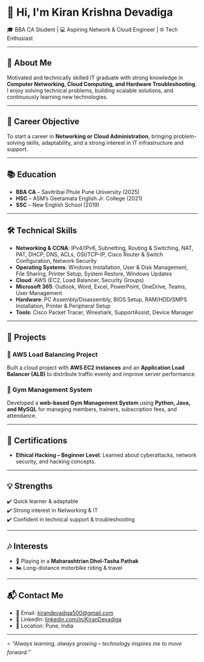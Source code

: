 # 👋 Hi, I'm Kiran Krishna Devadiga  

🎓 BBA CA Student | 💻 Aspiring Network & Cloud Engineer | 🌐 Tech Enthusiast  

---

## 🚀 About Me  
Motivated and technically skilled IT graduate with strong knowledge in **Computer Networking, Cloud Computing, and Hardware Troubleshooting**.  
I enjoy solving technical problems, building scalable solutions, and continuously learning new technologies.  

---

## 🎯 Career Objective  
To start a career in **Networking or Cloud Administration**, bringing problem-solving skills, adaptability, and a strong interest in IT infrastructure and support.  

---

## 📚 Education  
- **BBA CA** – Savitribai Phule Pune University (2025)  
- **HSC** – ASM’s Geetamata English Jr. College (2021)  
- **SSC** – New English School (2019)  

---

## 🛠️ Technical Skills  
- **Networking & CCNA**: IPv4/IPv6, Subnetting, Routing & Switching, NAT, PAT, DHCP, DNS, ACLs, OSI/TCP-IP, Cisco Router & Switch Configuration, Network Security  
- **Operating Systems**: Windows Installation, User & Disk Management, File Sharing, Printer Setup, System Restore, Windows Updates  
- **Cloud**: AWS (EC2, Load Balancer, Security Groups)  
- **Microsoft 365**: Outlook, Word, Excel, PowerPoint, OneDrive, Teams, User Management  
- **Hardware**: PC Assembly/Disassembly, BIOS Setup, RAM/HDD/SMPS Installation, Printer & Peripheral Setup  
- **Tools**: Cisco Packet Tracer, Wireshark, SupportAssist, Device Manager  

---

## 📂 Projects  
### 🔹 AWS Load Balancing Project  
Built a cloud project with **AWS EC2 instances** and an **Application Load Balancer (ALB)** to distribute traffic evenly and improve server performance.  

### 🔹 Gym Management System  
Developed a **web-based Gym Management System** using **Python, Java, and MySQL** for managing members, trainers, subscription fees, and attendance.  

---

## 📜 Certifications  
- **Ethical Hacking – Beginner Level**: Learned about cyberattacks, network security, and hacking concepts.  

---

## 💡 Strengths  
✔️ Quick learner & adaptable  
✔️ Strong interest in Networking & IT  
✔️ Confident in technical support & troubleshooting  

---

## 🎶 Interests  
- 🥁 Playing in a **Maharashtrian Dhol-Tasha Pathak**  
- 🏍️ Long-distance motorbike riding & travel  

---

## 📬 Contact Me  
- 📧 Email: [kirandevadiga500@gmail.com](mailto:kirandevadiga500@gmail.com)  
- 🔗 LinkedIn: [linkedin.com/in/KiranDevadiga](https://linkedin.com/in/KiranDevadiga)  
- 📍 Location: Pune, India  

---

⭐️ _“Always learning, always growing – technology inspires me to move forward.”_  
